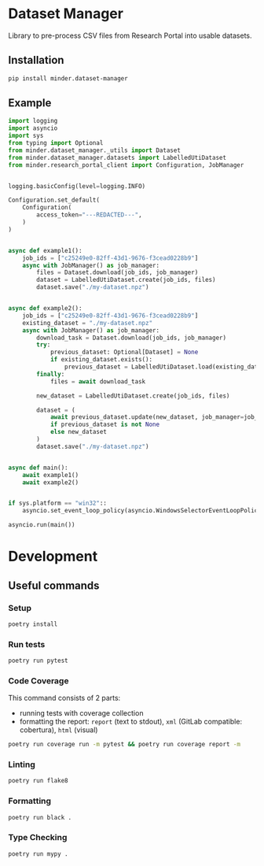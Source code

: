 # Dataset Manager

Library to pre-process CSV files from Research Portal into usable datasets.

## Installation

```bash
pip install minder.dataset-manager
```

## Example
```python
import logging
import asyncio
import sys
from typing import Optional
from minder.dataset_manager._utils import Dataset
from minder.dataset_manager.datasets import LabelledUtiDataset
from minder.research_portal_client import Configuration, JobManager


logging.basicConfig(level=logging.INFO)

Configuration.set_default(
    Configuration(
        access_token="---REDACTED---",
    )
)


async def example1():
    job_ids = ["c25249e0-82ff-43d1-9676-f3cead0228b9"]
    async with JobManager() as job_manager:
        files = Dataset.download(job_ids, job_manager)
        dataset = LabelledUtiDataset.create(job_ids, files)
        dataset.save("./my-dataset.npz")


async def example2():
    job_ids = ["c25249e0-82ff-43d1-9676-f3cead0228b9"]
    existing_dataset = "./my-dataset.npz"
    async with JobManager() as job_manager:
        download_task = Dataset.download(job_ids, job_manager)
        try:
            previous_dataset: Optional[Dataset] = None
            if existing_dataset.exists():
                previous_dataset = LabelledUtiDataset.load(existing_dataset)
        finally:
            files = await download_task

        new_dataset = LabelledUtiDataset.create(job_ids, files)

        dataset = (
            await previous_dataset.update(new_dataset, job_manager=job_manager)
            if previous_dataset is not None
            else new_dataset
        )
        dataset.save("./my-dataset.npz")


async def main():
    await example1()
    await example2()


if sys.platform == "win32"::
    asyncio.set_event_loop_policy(asyncio.WindowsSelectorEventLoopPolicy())

asyncio.run(main())
```

# Development

## Useful commands

### Setup

```bash
poetry install
```

### Run tests
  
```bash
poetry run pytest
```

### Code Coverage

This command consists of 2 parts:
- running tests with coverage collection
- formatting the report: `report` (text to stdout), `xml` (GitLab compatible: cobertura), `html` (visual)

```bash
poetry run coverage run -m pytest && poetry run coverage report -m
```

### Linting

```bash
poetry run flake8
```

### Formatting

```bash
poetry run black .
```

### Type Checking

```bash
poetry run mypy .
```
